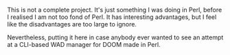 This is not a complete project. It's just something I was doing in Perl, before
I realised I am not too fond of Perl. It has interesting advantages, but I feel
like the disadvantages are too large to ignore.

Nevertheless, putting it here in case anybody ever wanted to see an attempt at
a CLI-based WAD manager for DOOM made in Perl.
